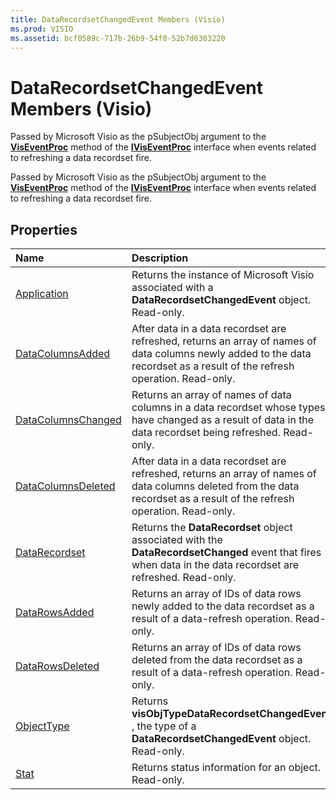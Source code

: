 ```yaml
---
title: DataRecordsetChangedEvent Members (Visio)
ms.prod: VISIO
ms.assetid: bcf0589c-717b-26b9-54f0-52b7d6303220
---
```



# DataRecordsetChangedEvent Members (Visio)
Passed by Microsoft Visio as the pSubjectObj argument to the  **[VisEventProc](iviseventproc-viseventproc-method-visio.md)** method of the **[IVisEventProc](iviseventproc-object-visio.md)** interface when events related to refreshing a data recordset fire.

Passed by Microsoft Visio as the pSubjectObj argument to the  **[VisEventProc](iviseventproc-viseventproc-method-visio.md)** method of the **[IVisEventProc](iviseventproc-object-visio.md)** interface when events related to refreshing a data recordset fire.


## Properties



|**Name**|**Description**|
|:-----|:-----|
|[Application](datarecordsetchangedevent-application-property-visio.md)|Returns the instance of Microsoft Visio associated with a  **DataRecordsetChangedEvent** object. Read-only.|
|[DataColumnsAdded](datarecordsetchangedevent-datacolumnsadded-property-visio.md)|After data in a data recordset are refreshed, returns an array of names of data columns newly added to the data recordset as a result of the refresh operation. Read-only.|
|[DataColumnsChanged](datarecordsetchangedevent-datacolumnschanged-property-visio.md)|Returns an array of names of data columns in a data recordset whose types have changed as a result of data in the data recordset being refreshed. Read-only.|
|[DataColumnsDeleted](datarecordsetchangedevent-datacolumnsdeleted-property-visio.md)|After data in a data recordset are refreshed, returns an array of names of data columns deleted from the data recordset as a result of the refresh operation. Read-only.|
|[DataRecordset](datarecordsetchangedevent-datarecordset-property-visio.md)|Returns the  **DataRecordset** object associated with the **DataRecordsetChanged** event that fires when data in the data recordset are refreshed. Read-only.|
|[DataRowsAdded](datarecordsetchangedevent-datarowsadded-property-visio.md)|Returns an array of IDs of data rows newly added to the data recordset as a result of a data-refresh operation. Read-only.|
|[DataRowsDeleted](datarecordsetchangedevent-datarowsdeleted-property-visio.md)|Returns an array of IDs of data rows deleted from the data recordset as a result of a data-refresh operation. Read-only.|
|[ObjectType](datarecordsetchangedevent-objecttype-property-visio.md)|Returns  **visObjTypeDataRecordsetChangedEvent** , the type of a **DataRecordsetChangedEvent** object. Read-only.|
|[Stat](datarecordsetchangedevent-stat-property-visio.md)|Returns status information for an object. Read-only.|

